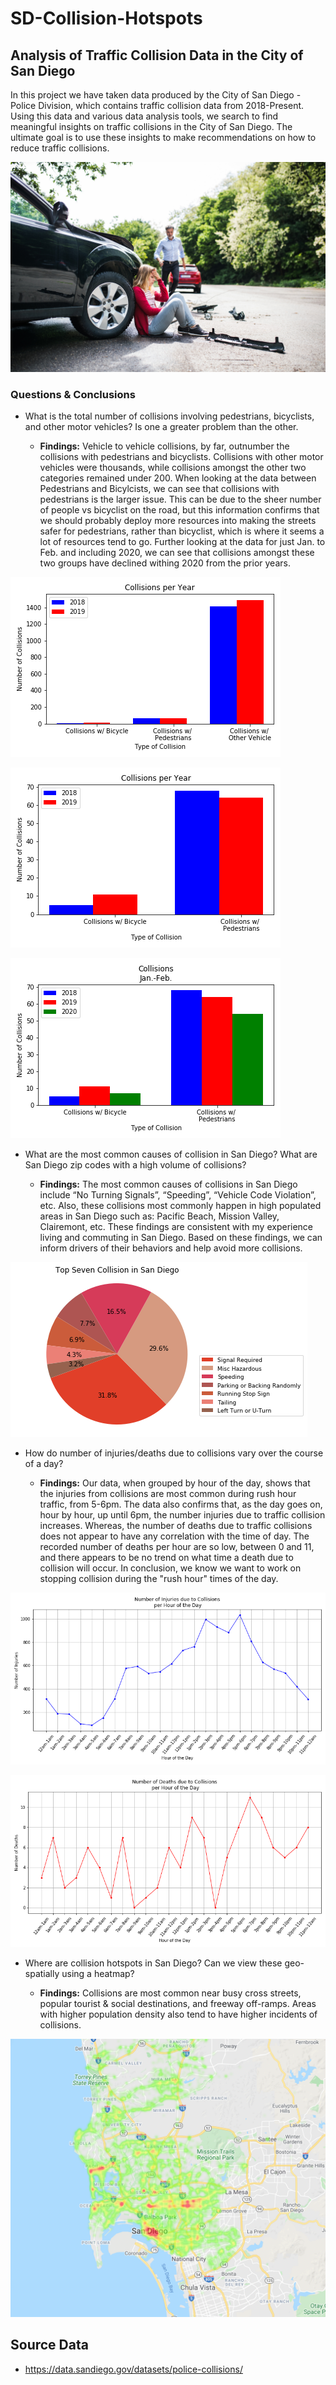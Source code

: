 # SD-Collision-Hotspots

## Analysis of Traffic Collision Data in the City of San Diego 

In this project we have taken data produced by the City of San Diego - Police Division, which contains traffic collision data from 2018-Present.
Using this data and various data analysis tools, we search to find meaningful insights on traffic collisions in the City of San Diego. The ultimate goal is to use these insights to make recommendations on how to reduce traffic collisions.


![Accident](images/accident.png)

### Questions & Conclusions

* What is the total number of collisions involving pedestrians, bicyclists, and other motor vehicles? Is one a greater problem than the other. 

  * **Findings:** Vehicle to vehicle collisions, by far, outnumber the collisions with pedestrians and bicyclists. Collisions with other motor vehicles were thousands, while collisions amongst the other two categories remained under 200.
		When looking at the data between Pedestrians and Bicylcists, we can see that collisions with pedestrians is the larger issue. This can be due to the sheer number of people vs bicyclist on the road, but this information 
		confirms that we should probably deploy more resources into making the streets safer for pedestrians, rather than bicyclist, which is where it seems a lot of resources tend to go. Further looking at the data for just Jan. to 
		Feb. and including 2020, we can see that collisions amongst these two groups have declined withing 2020 from the prior years.

![Bar1](images/Bar1.png)

![Bar2](images/Bar2.png)

![Bar3](images/Bar3.png)

* What are the most common causes of collision in San Diego? What are San Diego zip codes with a high volume of collisions?

  * **Findings:** The most common causes of collisions in San Diego include “No Turning Signals”, “Speeding”, “Vehicle Code Violation”, etc. Also, these collisions most commonly happen in high populated areas in San Diego such as: Pacific Beach, Mission Valley, Clairemont, etc.
		  These findings are consistent with my experience living and commuting in San Diego. Based on these findings, we can inform drivers of their behaviors and help avoid more collisions. 

![Pie-Plot](images/pie_plot.png)


* How do number of injuries/deaths due to collisions vary over the course of a day?

  * **Findings:** Our data, when grouped by hour of the day, shows that the injuries from collisions are most common during rush hour traffic, from 5-6pm. The data also confirms that, as the day goes on, hour by hour, up until 6pm, the number
		  injuries due to traffic collision increases. Whereas, the number of deaths due to traffic collisions does not appear to have any correlation with the time of day. The recorded number of deaths per hour are so low, between 0 and 11,
		  and there appears to be no trend on what time a death due to collision will occur. In conclusion, we know we want to work on stopping collision during the "rush hour" times of the day.

![Line1](images/Line1.png)

![Line2](images/Line2.png)

  
* Where are collision hotspots in San Diego? Can we view these geo-spatially using a heatmap?

  * **Findings:** Collisions are most common near busy cross streets, popular tourist & social destinations, and freeway off-ramps. Areas with higher population density also tend to have higher incidents of collisions.

![Heatmap](images/heatmap.png)


## Source Data
* https://data.sandiego.gov/datasets/police-collisions/

